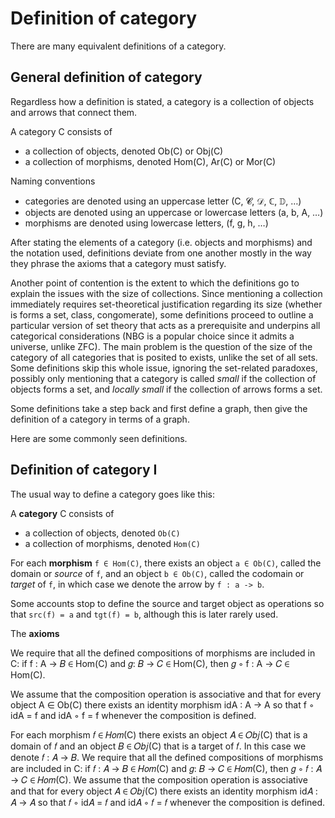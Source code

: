 # Definition of category

There are many equivalent definitions of a category.

## General definition of category

Regardless how a definition is stated, a category is a collection of objects and arrows that connect them.

A category C consists of
- a collection of objects, denoted Ob(C) or Obj(C)
- a collection of morphisms, denoted Hom(C), Ar(C) or Mor(C)

Naming conventions
- categories are denoted using an uppercase letter (C, 𝓒, 𝒟, ℂ, 𝔻, …)
- objects are denoted using an uppercase or lowercase letters (a, b, A, …)
- morphisms are denoted using lowercase letters, (f, g, h, …)

After stating the elements of a category (i.e. objects and morphisms) and the notation used, definitions deviate from one another mostly in the way they phrase the axioms that a category must satisfy.

Another point of contention is the extent to which the definitions go to explain the issues with the size of collections. Since mentioning a collection immediately requires set-theoretical justification regarding its size (whether is forms a set, class, congomerate), some definitions proceed to outline a particular version of set theory that acts as a prerequisite and underpins all categorical considerations (NBG is a popular choice since it admits a universe, unlike ZFC). The main problem is the question of the size of the category of all categories that is posited to exists, unlike the set of all sets. Some definitions skip this whole issue, ignoring the set-related paradoxes, possibly only mentioning that a category is called *small* if the collection of objects forms a set, and *locally small* if the collection of arrows forms a set.

Some definitions take a step back and first define a graph, then give the definition of a category in terms of a graph.

Here are some commonly seen definitions.




## Definition of category I

The usual way to define a category goes like this:

A **category** C consists of
- a collection of objects, denoted `Ob(C)`
- a collection of morphisms, denoted `Hom(C)`

For each **morphism** `f ∈ Hom(C)`, there exists 
an object `a ∈ Ob(C)`, called the domain or *source* of `f`, and 
an object `b ∈ Ob(C)`, called the codomain or *target* of `f`, 
in which case we denote the arrow by `f : a -> b`.

Some accounts stop to define the source and target object as operations so that `src(f) = a` and `tgt(f) = b`, although this is later rarely used.

The **axioms**

We require that all the defined compositions of morphisms are included in C: if f : A → 𝐵 ∈ Hom(C) and 𝑔: 𝐵 → 𝐶 ∈ Hom(C), then 𝑔 ◦ f : A → 𝐶 ∈ Hom(C).

We assume that the composition operation is associative and that for every object A ∈ Ob(C) there exists an identity morphism idA : A → A so that f ◦ idA = f and idA ◦ f = f whenever the composition is defined.



For each morphism 𝑓 ∈ 𝐻𝑜𝑚(C) there exists an object 𝐴 ∈ 𝑂𝑏𝑗(C) that is a domain of 𝑓 and an object 𝐵 ∈ 𝑂𝑏𝑗(C) that is a target of 𝑓. In this case we denote 𝑓 : 𝐴 → 𝐵. We require that all the defined compositions of morphisms are included in C: if 𝑓 : 𝐴 → 𝐵 ∈ 𝐻𝑜𝑚(C) and 𝑔: 𝐵 → 𝐶 ∈ 𝐻𝑜𝑚(C), then 𝑔 ◦ 𝑓 : 𝐴 → 𝐶 ∈ 𝐻𝑜𝑚(C). We assume that the composition operation is associative and that for every object 𝐴 ∈ 𝑂𝑏𝑗(C) there exists an identity morphism id𝐴 : 𝐴 → 𝐴 so that 𝑓 ◦ id𝐴 = 𝑓 and id𝐴 ◦ 𝑓 = 𝑓 whenever the composition is defined.
